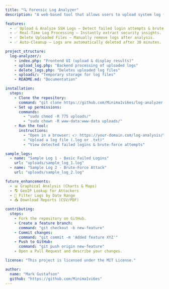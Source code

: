 ```yaml
---
title: "🔍 Forensic Log Analyzer"
description: "A web-based tool that allows users to upload system log files, analyze SSH login attempts, and detect brute-force attacks."

features:
  - ✅ Upload & Analyze SSH Logs – Detect failed login attempts & brute-force attacks.
  - ✅ Real-Time Log Processing – Instantly extract security insights.
  - ✅ Delete Uploaded Files – Manually remove logs after analysis.
  - ✅ Auto-Cleanup – Logs are automatically deleted after 30 minutes.

project_structure:
  log-analyzer/:
    - index.php: "Frontend UI (upload & display results)"
    - upload_log.php: "Backend processing of uploaded logs"
    - delete_logs.php: "Deletes uploaded log files"
    - uploads/: "Temporary storage for log files"
    - README.md: "Documentation"

installation:
  steps:
    - Clone the repository:
      command: "git clone https://github.com/Minima1vi6es/log-analyzer.git && cd log-analyzer"
    - Set up permissions:
      commands:
        - "sudo chmod -R 775 uploads/"
        - "sudo chown -R www-data:www-data uploads/"
    - Run the tool:
      instructions:
        - "Open in a browser: 👉 https://your-domain.com/log-analysis/"
        - "Upload a log file (.log or .txt)"
        - "View detected failed logins & brute-force attempts"

sample_logs:
  - name: "Sample Log 1 - Basic Failed Logins"
    url: "uploads/sample_log_1.log"
  - name: "Sample Log 2 - Brute-Force Attack"
    url: "uploads/sample_log_2.log"

future_enhancements:
  - 📊 Graphical Analysis (Charts & Maps)
  - 🌎 GeoIP Lookup for Attackers
  - 📅 Filter Logs by Date Range
  - 📥 Download Reports (CSV/PDF)

contributing:
  steps:
    - Fork the repository on GitHub.
    - Create a feature branch:
      command: "git checkout -b new-feature"
    - Commit changes:
      command: "git commit -m 'Added feature XYZ'"
    - Push to GitHub:
      command: "git push origin new-feature"
    - Open a Pull Request and describe your changes.

license: "This project is licensed under the MIT License."

author:
  name: "Mark Gustafson"
  github: "https://github.com/Minima1vi6es"
---
```

